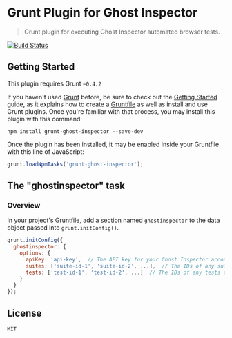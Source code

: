 # Grunt Plugin for Ghost Inspector

> Grunt plugin for executing Ghost Inspector automated browser tests.

[![Build Status](https://travis-ci.org/ghost-inspector/grunt-ghost-inspector.png)](https://travis-ci.org/ghost-inspector/grunt-ghost-inspector)

## Getting Started
This plugin requires Grunt `~0.4.2`

If you haven't used [Grunt](http://gruntjs.com/) before, be sure to check out the [Getting Started](http://gruntjs.com/getting-started) guide, as it explains how to create a [Gruntfile](http://gruntjs.com/sample-gruntfile) as well as install and use Grunt plugins. Once you're familiar with that process, you may install this plugin with this command:

```shell
npm install grunt-ghost-inspector --save-dev
```

Once the plugin has been installed, it may be enabled inside your Gruntfile with this line of JavaScript:

```js
grunt.loadNpmTasks('grunt-ghost-inspector');
```

## The "ghostinspector" task

### Overview
In your project's Gruntfile, add a section named `ghostinspector` to the data object passed into `grunt.initConfig()`.

```js
grunt.initConfig({
  ghostinspector: {
    options: {
      apiKey: 'api-key',  // The API key for your Ghost Inspector account
      suites: ['suite-id-1', 'suite-id-2', ...],  // The IDs of any suites to execute
      tests: ['test-id-1', 'test-id-2', ...]  // The IDs of any tests to execute
    }
  }
});
```

## License

    MIT
